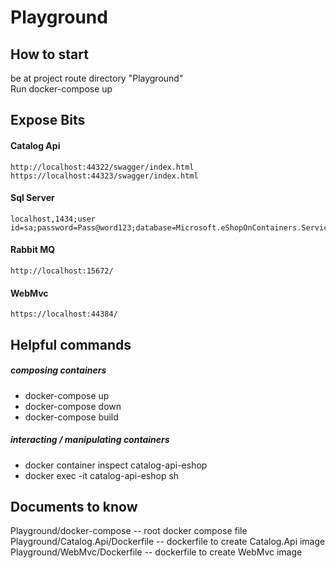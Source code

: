 # Playground


## How to start
be at project route directory "Playground"  
Run docker-compose up

## Expose Bits

#### Catalog Api 
    http://localhost:44322/swagger/index.html  
    https://localhost:44323/swagger/index.html  

#### Sql Server 
    localhost,1434;user id=sa;password=Pass@word123;database=Microsoft.eShopOnContainers.Services.CatalogDb;  

#### Rabbit MQ 
    http://localhost:15672/

#### WebMvc
    https://localhost:44384/


## Helpful commands
##### composing containers
- docker-compose up
- docker-compose down
- docker-compose build


##### interacting / manipulating containers
- docker container inspect catalog-api-eshop
- docker exec -it catalog-api-eshop sh



## Documents to know

Playground/docker-compose -- root docker compose file  
Playground/Catalog.Api/Dockerfile -- dockerfile to create Catalog.Api image 
Playground/WebMvc/Dockerfile -- dockerfile to create WebMvc image  